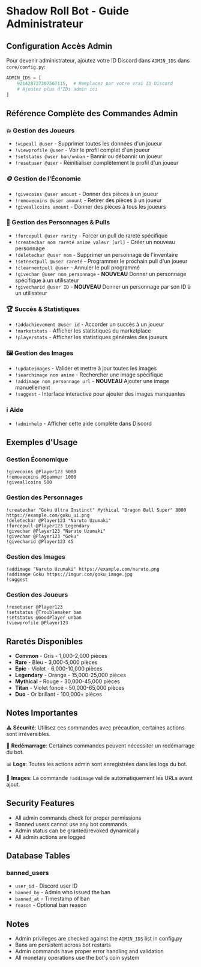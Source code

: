 # Shadow Roll Bot - Guide Administrateur

## Configuration Accès Admin

Pour devenir administrateur, ajoutez votre ID Discord dans `ADMIN_IDS` dans `core/config.py`:

```python
ADMIN_IDS = [
    921428727307567115,  # Remplacez par votre vrai ID Discord
    # Ajoutez plus d'IDs admin ici
]
```

## Référence Complète des Commandes Admin

### 💥 Gestion des Joueurs
- `!wipeall @user` - Supprimer toutes les données d'un joueur
- `!viewprofile @user` - Voir le profil complet d'un joueur
- `!setstatus @user ban/unban` - Bannir ou débannir un joueur
- `!resetuser @user` - Réinitialiser complètement le profil d'un joueur

### 🪙 Gestion de l'Économie
- `!givecoins @user amount` - Donner des pièces à un joueur
- `!removecoins @user amount` - Retirer des pièces à un joueur
- `!giveallcoins amount` - Donner des pièces à tous les joueurs

### 🎴 Gestion des Personnages & Pulls
- `!forcepull @user rarity` - Forcer un pull de rareté spécifique
- `!createchar nom rareté anime valeur [url]` - Créer un nouveau personnage
- `!deletechar @user nom` - Supprimer un personnage de l'inventaire
- `!setnextpull @user rareté` - Programmer le prochain pull d'un joueur
- `!clearnextpull @user` - Annuler le pull programmé
- `!givechar @user nom_personnage` - **NOUVEAU** Donner un personnage spécifique à un utilisateur
- `!givecharid @user ID` - **NOUVEAU** Donner un personnage par son ID à un utilisateur

### 🏆 Succès & Statistiques
- `!addachievement @user id` - Accorder un succès à un joueur
- `!marketstats` - Afficher les statistiques du marketplace
- `!playerstats` - Afficher les statistiques générales des joueurs

### 🖼️ Gestion des Images
- `!updateimages` - Valider et mettre à jour toutes les images
- `!searchimage nom anime` - Rechercher une image spécifique
- `!addimage nom_personnage url` - **NOUVEAU** Ajouter une image manuellement
- `!suggest` - Interface interactive pour ajouter des images manquantes

### ℹ️ Aide
- `!adminhelp` - Afficher cette aide complète dans Discord

## Exemples d'Usage

### Gestion Économique
```
!givecoins @Player123 5000
!removecoins @Spammer 1000
!giveallcoins 500
```

### Gestion des Personnages
```
!createchar "Goku Ultra Instinct" Mythical "Dragon Ball Super" 8000 https://example.com/goku_ui.png
!deletechar @Player123 "Naruto Uzumaki"
!forcepull @Player123 Legendary
!givechar @Player123 "Naruto Uzumaki"
!givechar @Player123 "Goku"
!givecharid @Player123 45
```

### Gestion des Images
```
!addimage "Naruto Uzumaki" https://example.com/naruto.png
!addimage Goku https://imgur.com/goku_image.jpg
!suggest
```

### Gestion des Joueurs
```
!resetuser @Player123
!setstatus @Troublemaker ban
!setstatus @GoodPlayer unban
!viewprofile @Player123
```

## Raretés Disponibles

- **Common** - Gris - 1,000-2,000 pièces
- **Rare** - Bleu - 3,000-5,000 pièces  
- **Epic** - Violet - 6,000-10,000 pièces
- **Legendary** - Orange - 15,000-25,000 pièces
- **Mythical** - Rouge - 30,000-45,000 pièces
- **Titan** - Violet foncé - 50,000-65,000 pièces
- **Duo** - Or brillant - 100,000+ pièces

## Notes Importantes

⚠️ **Sécurité**: Utilisez ces commandes avec précaution, certaines actions sont irréversibles.

🔄 **Redémarrage**: Certaines commandes peuvent nécessiter un redémarrage du bot.

📊 **Logs**: Toutes les actions admin sont enregistrées dans les logs du bot.

🎯 **Images**: La commande `!addimage` valide automatiquement les URLs avant ajout.

## Security Features

- All admin commands check for proper permissions
- Banned users cannot use any bot commands
- Admin status can be granted/revoked dynamically
- All admin actions are logged

## Database Tables

### banned_users
- `user_id` - Discord user ID
- `banned_by` - Admin who issued the ban
- `banned_at` - Timestamp of ban
- `reason` - Optional ban reason

## Notes

- Admin privileges are checked against the `ADMIN_IDS` list in config.py
- Bans are persistent across bot restarts
- Admin commands have proper error handling and validation
- All monetary operations use the bot's coin system
